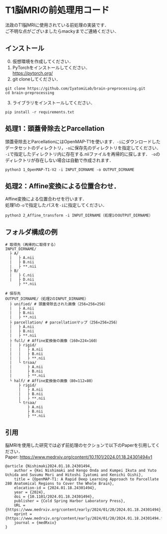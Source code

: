 # T1脳MRIの前処理用コード
法政のT1脳MRIに使用されている前処理の実装です．<br>
ご不明な点がございましたらmackyまでご連絡ください．

## インストール
0. 仮想環境を作成してください．
1. PyTorchをインストールしてください．<br>
https://pytorch.org/
2. git cloneしてください．
```
git clone https://github.com/IyatomiLab/brain-preprocessing.git
cd brain-preprocessing
```
3. ライブラリをインストールしてください．
```
pip install -r requirements.txt
```

## 処理1：頭蓋骨除去とParcellation
頭蓋骨除去とParcellationにはOpenMAP-T1を使います．```-i```にダウンロードしたデータセットのディレクトリ，```-o```に保存先のディレクトリを指定してください．<br>
```-i```で指定したディレクトリ内に存在する.niiファイルを再帰的に探します．
```-o```のディレクトリが存在しない場合は自動で作成されます．
```
python3 1_OpenMAP-T1-V2 -i INPUT_DIRNAME -o OUTPUT_DIRNAME
```

## 処理2：Affine変換による位置合わせ．
Affine変換による位置合わせを行います．<br>
処理1の```-o```で指定したパスを```-i```に指定してください．
```
python3 2_Affine_transform -i INPUT_DIRNAME（処理1のOUTPUT_DIRNAME）
```

## フォルダ構成の例
```
# 取得先（再帰的に取得する）
INPUT_DIRNAME/
  ├ A/
  |   ├ A.nii
  |   ├ B.nii
  |   ├ **.nii
  ├ B/
  |   ├ C.nii
  |   ├ D.nii
      ├ **.nii

# 保存先
OUTPUT_DIRNAME/（処理2のINPUT_DIRNAME）
  ├ unified/ # 頭蓋骨除去された画像（256✕256✕256）
  |   ├ A.nii
  |   ├ B.nii
  |   ├ **.nii
  ├ parcellation/ # parcellationマップ（256✕256✕256）
  |   ├ A.nii
  |   ├ B.nii
  |   ├ **.nii
  ├ full/ # Affine変換後の画像（160✕224✕160）
  |   ├ rigid/
  |   |   ├ A.nii
  |   |   ├ B.nii
  |   |   ├ **.nii
  |   └ trsaa/
  |       ├ A.nii
  |       ├ B.nii
  |       ├ **.nii
  └ half/ # Affine変換後の画像（80✕112✕80）
      ├ rigid/
      |   ├ A.nii
      |   ├ B.nii
      |   ├ **.nii
      └ trsaa/
          ├ A.nii
          ├ B.nii
          ├ **.nii
```
## 引用
脳MRIを使用した研究では必ず前処理のセクションで以下のPaperを引用してください．<br>
Paper: https://www.medrxiv.org/content/10.1101/2024.01.18.24301494v1<br>
```
@article {Nishimaki2024.01.18.24301494,
	author = {Kei Nishimaki and Kengo Onda and Kumpei Ikuta and Yuto Uchida and Susumu Mori and Hitoshi Iyatomi and Kenichi Oishi},
	title = {OpenMAP-T1: A Rapid Deep Learning Approach to Parcellate 280 Anatomical Regions to Cover the Whole Brain},
	elocation-id = {2024.01.18.24301494},
	year = {2024},
	doi = {10.1101/2024.01.18.24301494},
	publisher = {Cold Spring Harbor Laboratory Press},
	URL = {https://www.medrxiv.org/content/early/2024/01/20/2024.01.18.24301494},
	eprint = {https://www.medrxiv.org/content/early/2024/01/20/2024.01.18.24301494.full.pdf},
	journal = {medRxiv}
}
```
